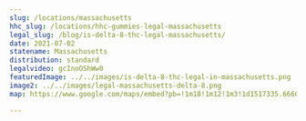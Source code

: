 ```yaml
---
slug: /locations/massachusetts
hhc_slug: /locations/hhc-gummies-legal-massachusetts
legal_slug: /blog/is-delta-8-thc-legal-massachusetts/
date: 2021-07-02
statename: Massachusetts
distribution: standard
legalvideo: gcInoOShWw0
featuredImage: ../../images/is-delta-8-thc-legal-in-massachusetts.png
image2: ../../images/legal-massachusetts-delta-8.png
map: https://www.google.com/maps/embed?pb=!1m18!1m12!1m3!1d1517335.666096635!2d-72.80463379415905!3d42.03146609026201!2m3!1f0!2f0!3f0!3m2!1i1024!2i768!4f13.1!3m3!1m2!1s0x89e3656de973bffd%3A0x45c6d03655830d1c!2sMassachusetts%2C%20USA!5e0!3m2!1sen!2s!4v1624972624800!5m2!1sen!2s

---
```

